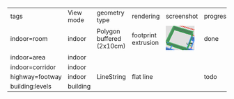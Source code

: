 
<table>
  <tr>
    <td>tags</td><td>View mode</td><td>geometry type</td><td>rendering</td><td>screenshot</td><td>progress</td>
  </tr>
  <tr>
    <td>indoor=room</td><td>indoor</td><td>Polygon<br/>buffered (2x10cm)</td><td>footprint extrusion</td><td><img src="./specs/indoor_room.png"></td><td>done</td>
  </tr>
  <tr>
    <td>indoor=area</td><td>indoor</td><td></td><td></td><td></td><td></td>
  </tr>
  <tr>
    <td>indoor=corridor</td><td>indoor</td><td></td><td></td><td></td><td></td>
  </tr>
  <tr>
    <td>highway=footway</td><td>indoor</td><td>LineString</td><td>flat line</td><td></td><td>todo</td>
  </tr>
  <tr>
    <td>building:levels</td><td>building</td><td></td><td></td><td></td><td></td>
  </tr>
</table>